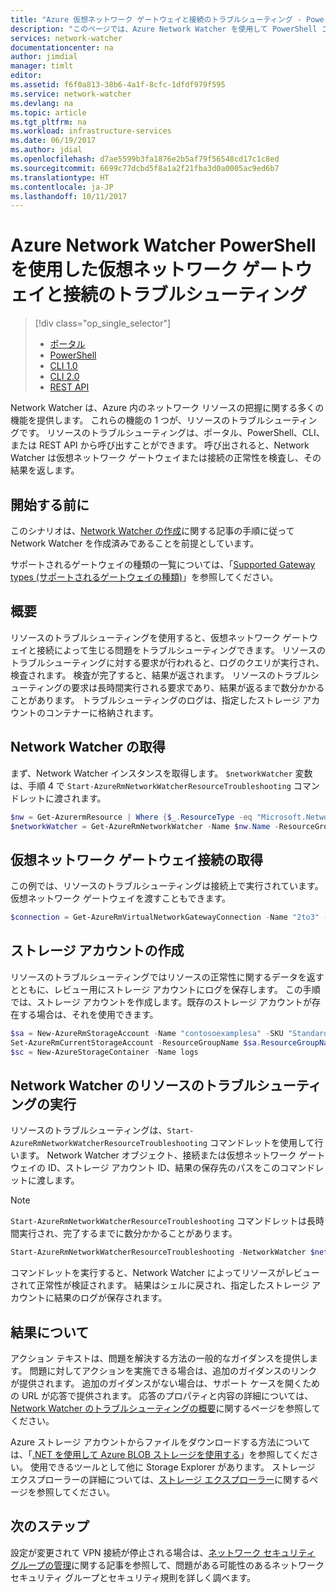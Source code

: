 ```yaml
---
title: "Azure 仮想ネットワーク ゲートウェイと接続のトラブルシューティング - PowerShell | Microsoft Docs"
description: "このページでは、Azure Network Watcher を使用して PowerShell コマンドレットのトラブルシューティングを行う方法を説明します。"
services: network-watcher
documentationcenter: na
author: jimdial
manager: timlt
editor: 
ms.assetid: f6f0a813-38b6-4a1f-8cfc-1dfdf979f595
ms.service: network-watcher
ms.devlang: na
ms.topic: article
ms.tgt_pltfrm: na
ms.workload: infrastructure-services
ms.date: 06/19/2017
ms.author: jdial
ms.openlocfilehash: d7ae5599b3fa1876e2b5af79f56548cd17c1c8ed
ms.sourcegitcommit: 6699c77dcbd5f8a1a2f21fba3d0a0005ac9ed6b7
ms.translationtype: HT
ms.contentlocale: ja-JP
ms.lasthandoff: 10/11/2017
---
```

# <a name="troubleshoot-virtual-network-gateway-and-connections-using-azure-network-watcher-powershell"></a>Azure Network Watcher PowerShell を使用した仮想ネットワーク ゲートウェイと接続のトラブルシューティング

> [!div class="op_single_selector"]
> - [ポータル](network-watcher-troubleshoot-manage-portal.md)
> - [PowerShell](network-watcher-troubleshoot-manage-powershell.md)
> - [CLI 1.0](network-watcher-troubleshoot-manage-cli-nodejs.md)
> - [CLI 2.0](network-watcher-troubleshoot-manage-cli.md)
> - [REST API](network-watcher-troubleshoot-manage-rest.md)

Network Watcher は、Azure 内のネットワーク リソースの把握に関する多くの機能を提供します。 これらの機能の 1 つが、リソースのトラブルシューティングです。 リソースのトラブルシューティングは、ポータル、PowerShell、CLI、または REST API から呼び出すことができます。 呼び出されると、Network Watcher は仮想ネットワーク ゲートウェイまたは接続の正常性を検査し、その結果を返します。

## <a name="before-you-begin"></a>開始する前に

このシナリオは、[Network Watcher の作成](network-watcher-create.md)に関する記事の手順に従って Network Watcher を作成済みであることを前提としています。

サポートされるゲートウェイの種類の一覧については、「[Supported Gateway types (サポートされるゲートウェイの種類)](network-watcher-troubleshoot-overview.md#supported-gateway-types)」を参照してください。

## <a name="overview"></a>概要

リソースのトラブルシューティングを使用すると、仮想ネットワーク ゲートウェイと接続によって生じる問題をトラブルシューティングできます。 リソースのトラブルシューティングに対する要求が行われると、ログのクエリが実行され、検査されます。 検査が完了すると、結果が返されます。 リソースのトラブルシューティングの要求は長時間実行される要求であり、結果が返るまで数分かかることがあります。 トラブルシューティングのログは、指定したストレージ アカウントのコンテナーに格納されます。

## <a name="retrieve-network-watcher"></a>Network Watcher の取得

まず、Network Watcher インスタンスを取得します。 `$networkWatcher` 変数は、手順 4 で `Start-AzureRmNetworkWatcherResourceTroubleshooting` コマンドレットに渡されます。

```powershell
$nw = Get-AzurermResource | Where {$_.ResourceType -eq "Microsoft.Network/networkWatchers" -and $_.Location -eq "WestCentralUS" } 
$networkWatcher = Get-AzureRmNetworkWatcher -Name $nw.Name -ResourceGroupName $nw.ResourceGroupName 
```

## <a name="retrieve-a-virtual-network-gateway-connection"></a>仮想ネットワーク ゲートウェイ接続の取得

この例では、リソースのトラブルシューティングは接続上で実行されています。 仮想ネットワーク ゲートウェイを渡すこともできます。

```powershell
$connection = Get-AzureRmVirtualNetworkGatewayConnection -Name "2to3" -ResourceGroupName "testrg"
```

## <a name="create-a-storage-account"></a>ストレージ アカウントの作成

リソースのトラブルシューティングではリソースの正常性に関するデータを返すとともに、レビュー用にストレージ アカウントにログを保存します。 この手順では、ストレージ アカウントを作成します。既存のストレージ アカウントが存在する場合は、それを使用できます。

```powershell
$sa = New-AzureRmStorageAccount -Name "contosoexamplesa" -SKU "Standard_LRS" -ResourceGroupName "testrg" -Location "WestCentralUS"
Set-AzureRmCurrentStorageAccount -ResourceGroupName $sa.ResourceGroupName -Name $sa.StorageAccountName
$sc = New-AzureStorageContainer -Name logs
```

## <a name="run-network-watcher-resource-troubleshooting"></a>Network Watcher のリソースのトラブルシューティングの実行

リソースのトラブルシューティングは、`Start-AzureRmNetworkWatcherResourceTroubleshooting` コマンドレットを使用して行います。 Network Watcher オブジェクト、接続または仮想ネットワーク ゲートウェイの ID、ストレージ アカウント ID、結果の保存先のパスをこのコマンドレットに渡します。

> [!NOTE]
> `Start-AzureRmNetworkWatcherResourceTroubleshooting` コマンドレットは長時間実行され、完了するまでに数分かかることがあります。

```powershell
Start-AzureRmNetworkWatcherResourceTroubleshooting -NetworkWatcher $networkWatcher -TargetResourceId $connection.Id -StorageId $sa.Id -StoragePath "$($sa.PrimaryEndpoints.Blob)$($sc.name)"
```

コマンドレットを実行すると、Network Watcher によってリソースがレビューされて正常性が検証されます。 結果はシェルに戻され、指定したストレージ アカウントに結果のログが保存されます。

## <a name="understanding-the-results"></a>結果について

アクション テキストは、問題を解決する方法の一般的なガイダンスを提供します。 問題に対してアクションを実施できる場合は、追加のガイダンスのリンクが提供されます。 追加のガイダンスがない場合は、サポート ケースを開くための URL が応答で提供されます。  応答のプロパティと内容の詳細については、[Network Watcher のトラブルシューティングの概要](network-watcher-troubleshoot-overview.md)に関するページを参照してください。

Azure ストレージ アカウントからファイルをダウンロードする方法については、「[.NET を使用して Azure BLOB ストレージを使用する](../storage/blobs/storage-dotnet-how-to-use-blobs.md)」を参照してください。 使用できるツールとして他に Storage Explorer があります。 ストレージ エクスプローラーの詳細については、[ストレージ エクスプローラー](http://storageexplorer.com/)に関するページを参照してください。

## <a name="next-steps"></a>次のステップ

設定が変更されて VPN 接続が停止される場合は、[ネットワーク セキュリティ グループの管理](../virtual-network/virtual-network-manage-nsg-arm-portal.md)に関する記事を参照して、問題がある可能性のあるネットワーク セキュリティ グループとセキュリティ規則を詳しく調べます。
